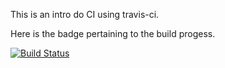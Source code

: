 This is an intro do CI using travis-ci.

Here is the badge pertaining to the build progess.

[![Build Status](https://travis-ci.org/AustinPope/MyFirstExample.svg?branch=master)](https://travis-ci.org/AustinPope/MyFirstExample)

